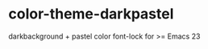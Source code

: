 color-theme-darkpastel
======================

darkbackground + pastel color font-lock for >= Emacs 23

